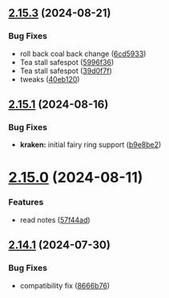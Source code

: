 ## [2.15.3](https://github.com/Torwent/wasp-free/compare/v2.15.2...v2.15.3) (2024-08-21)


### Bug Fixes

* roll back coal back change ([6cd5933](https://github.com/Torwent/wasp-free/commit/6cd59336c9b0533b24559e80ac0ef5872efa578a))
* Tea stall safespot ([5996f36](https://github.com/Torwent/wasp-free/commit/5996f36501beb48e46d44b518af6d28da47bebd4))
* Tea stall safespot ([39d0f7f](https://github.com/Torwent/wasp-free/commit/39d0f7f68ad4c447ca73160d16c0b9a892436220))
* tweaks ([40eb120](https://github.com/Torwent/wasp-free/commit/40eb1206ba107c39c685d7670a94bb0c58603b32))



## [2.15.1](https://github.com/Torwent/wasp-free/compare/v2.15.0...v2.15.1) (2024-08-16)


### Bug Fixes

* **kraken:** initial fairy ring support ([b9e8be2](https://github.com/Torwent/wasp-free/commit/b9e8be2b071c54c8bf19d5733f5e793e9879f30e))



# [2.15.0](https://github.com/Torwent/wasp-free/compare/v2.14.1...v2.15.0) (2024-08-11)


### Features

* read notes ([57f44ad](https://github.com/Torwent/wasp-free/commit/57f44ada625712af42af07bc8b7d2ebf6b18f948))



## [2.14.1](https://github.com/Torwent/wasp-free/compare/v2.14.0...v2.14.1) (2024-07-30)


### Bug Fixes

* compatibility fix ([8666b76](https://github.com/Torwent/wasp-free/commit/8666b765b8a5ecb345fae71ab8b5f2ebfe153f16))



